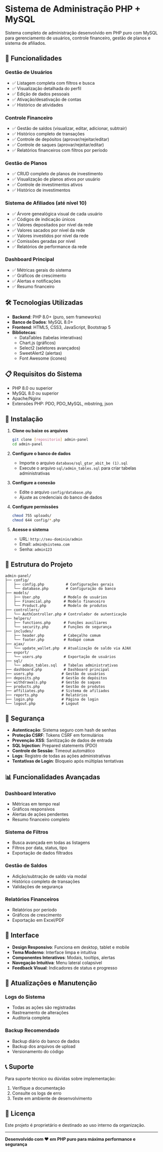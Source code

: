 # Sistema de Administração PHP + MySQL

Sistema completo de administração desenvolvido em PHP puro com MySQL para gerenciamento de usuários, controle financeiro, gestão de planos e sistema de afiliados.

## 🚀 Funcionalidades

### Gestão de Usuários
- ✅ Listagem completa com filtros e busca
- ✅ Visualização detalhada do perfil
- ✅ Edição de dados pessoais
- ✅ Ativação/desativação de contas
- ✅ Histórico de atividades

### Controle Financeiro
- ✅ Gestão de saldos (visualizar, editar, adicionar, subtrair)
- ✅ Histórico completo de transações
- ✅ Controle de depósitos (aprovar/rejeitar/editar)
- ✅ Controle de saques (aprovar/rejeitar/editar)
- ✅ Relatórios financeiros com filtros por período

### Gestão de Planos
- ✅ CRUD completo de planos de investimento
- ✅ Visualização de planos ativos por usuário
- ✅ Controle de investimentos ativos
- ✅ Histórico de investimentos

### Sistema de Afiliados (até nível 10)
- ✅ Árvore genealógica visual de cada usuário
- ✅ Códigos de indicação únicos
- ✅ Valores depositados por nível da rede
- ✅ Valores sacados por nível da rede
- ✅ Valores investidos por nível da rede
- ✅ Comissões geradas por nível
- ✅ Relatórios de performance da rede

### Dashboard Principal
- ✅ Métricas gerais do sistema
- ✅ Gráficos de crescimento
- ✅ Alertas e notificações
- ✅ Resumo financeiro

## 🛠️ Tecnologias Utilizadas

- **Backend**: PHP 8.0+ (puro, sem frameworks)
- **Banco de Dados**: MySQL 8.0+
- **Frontend**: HTML5, CSS3, JavaScript, Bootstrap 5
- **Bibliotecas**: 
  - DataTables (tabelas interativas)
  - Chart.js (gráficos)
  - Select2 (seletores avançados)
  - SweetAlert2 (alertas)
  - Font Awesome (ícones)

## 📋 Requisitos do Sistema

- PHP 8.0 ou superior
- MySQL 8.0 ou superior
- Apache/Nginx
- Extensões PHP: PDO, PDO_MySQL, mbstring, json

## 🔧 Instalação

1. **Clone ou baixe os arquivos**
   ```bash
   git clone [repositorio] admin-panel
   cd admin-panel
   ```

2. **Configure o banco de dados**
   - Importe o arquivo `database/sql_gtar_abit_be (1).sql`
   - Execute o arquivo `sql/admin_tables.sql` para criar tabelas administrativas

3. **Configure a conexão**
   - Edite o arquivo `config/database.php`
   - Ajuste as credenciais do banco de dados

4. **Configure permissões**
   ```bash
   chmod 755 uploads/
   chmod 644 config/*.php
   ```

5. **Acesse o sistema**
   - URL: `http://seu-dominio/admin`
   - Email: `admin@sistema.com`
   - Senha: `admin123`

## 📁 Estrutura do Projeto

```
admin-panel/
├── config/
│   ├── config.php          # Configurações gerais
│   └── database.php        # Configuração do banco
├── models/
│   ├── User.php           # Modelo de usuários
│   ├── Financial.php      # Modelo financeiro
│   └── Product.php        # Modelo de produtos
├── controllers/
│   └── AuthController.php # Controlador de autenticação
├── helpers/
│   ├── functions.php      # Funções auxiliares
│   └── security.php       # Funções de segurança
├── includes/
│   ├── header.php         # Cabeçalho comum
│   └── footer.php         # Rodapé comum
├── ajax/
│   └── update_wallet.php  # Atualização de saldo via AJAX
├── export/
│   └── users.php          # Exportação de usuários
├── sql/
│   └── admin_tables.sql   # Tabelas administrativas
├── dashboard.php          # Dashboard principal
├── users.php             # Gestão de usuários
├── deposits.php          # Gestão de depósitos
├── withdrawals.php       # Gestão de saques
├── products.php          # Gestão de produtos
├── affiliates.php        # Sistema de afiliados
├── reports.php           # Relatórios
├── login.php             # Página de login
└── logout.php            # Logout
```

## 🔐 Segurança

- **Autenticação**: Sistema seguro com hash de senhas
- **Proteção CSRF**: Tokens CSRF em formulários
- **Prevenção XSS**: Sanitização de dados de entrada
- **SQL Injection**: Prepared statements (PDO)
- **Controle de Sessão**: Timeout automático
- **Logs**: Registro de todas as ações administrativas
- **Tentativas de Login**: Bloqueio após múltiplas tentativas

## 📊 Funcionalidades Avançadas

### Dashboard Interativo
- Métricas em tempo real
- Gráficos responsivos
- Alertas de ações pendentes
- Resumo financeiro completo

### Sistema de Filtros
- Busca avançada em todas as listagens
- Filtros por data, status, tipo
- Exportação de dados filtrados

### Gestão de Saldos
- Adição/subtração de saldo via modal
- Histórico completo de transações
- Validações de segurança

### Relatórios Financeiros
- Relatórios por período
- Gráficos de crescimento
- Exportação em Excel/PDF

## 🎨 Interface

- **Design Responsivo**: Funciona em desktop, tablet e mobile
- **Tema Moderno**: Interface limpa e intuitiva
- **Componentes Interativos**: Modais, tooltips, alertas
- **Navegação Intuitiva**: Menu lateral colapsível
- **Feedback Visual**: Indicadores de status e progresso

## 🔄 Atualizações e Manutenção

### Logs do Sistema
- Todas as ações são registradas
- Rastreamento de alterações
- Auditoria completa

### Backup Recomendado
- Backup diário do banco de dados
- Backup dos arquivos de upload
- Versionamento do código

## 📞 Suporte

Para suporte técnico ou dúvidas sobre implementação:

1. Verifique a documentação
2. Consulte os logs de erro
3. Teste em ambiente de desenvolvimento

## 📝 Licença

Este projeto é proprietário e destinado ao uso interno da organização.

---

**Desenvolvido com ❤️ em PHP puro para máxima performance e segurança**
